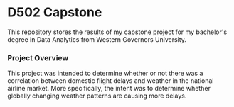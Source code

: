 # D502 Capstone
This repository stores the results of my capstone project for my bachelor's degree in Data Analytics from Western Governors University.

### Project Overview
This project was intended to determine whether or not there was a correlation between domestic flight delays and weather in the national airline market. More specifically, the intent was to determine whether globally changing weather patterns are causing more delays.
